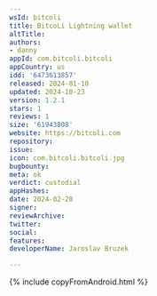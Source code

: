 ```yaml
---
wsId: bitcoli
title: BitcoLi Lightning wallet
altTitle: 
authors:
- danny
appId: com.bitcoli.bitcoli
appCountry: us
idd: '6473613857'
released: 2024-01-10
updated: 2024-10-23
version: 1.2.1
stars: 1
reviews: 1
size: '61943808'
website: https://bitcoli.com
repository: 
issue: 
icon: com.bitcoli.bitcoli.jpg
bugbounty: 
meta: ok
verdict: custodial
appHashes: 
date: 2024-02-28
signer: 
reviewArchive: 
twitter: 
social: 
features: 
developerName: Jaroslav Bruzek

---
```


{% include copyFromAndroid.html %}
